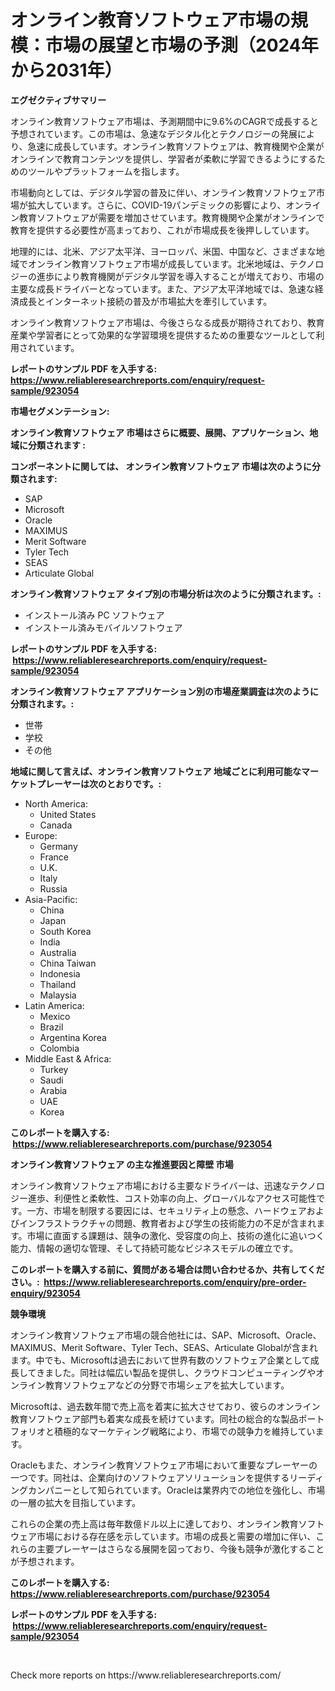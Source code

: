 <p><h1>オンライン教育ソフトウェア市場の規模：市場の展望と市場の予測（2024年から2031年）</h1></p><p><strong>エグゼクティブサマリー</strong></p>
<p><p>オンライン教育ソフトウェア市場は、予測期間中に9.6%のCAGRで成長すると予想されています。この市場は、急速なデジタル化とテクノロジーの発展により、急速に成長しています。オンライン教育ソフトウェアは、教育機関や企業がオンラインで教育コンテンツを提供し、学習者が柔軟に学習できるようにするためのツールやプラットフォームを指します。</p><p>市場動向としては、デジタル学習の普及に伴い、オンライン教育ソフトウェア市場が拡大しています。さらに、COVID-19パンデミックの影響により、オンライン教育ソフトウェアが需要を増加させています。教育機関や企業がオンラインで教育を提供する必要性が高まっており、これが市場成長を後押ししています。</p><p>地理的には、北米、アジア太平洋、ヨーロッパ、米国、中国など、さまざまな地域でオンライン教育ソフトウェア市場が成長しています。北米地域は、テクノロジーの進歩により教育機関がデジタル学習を導入することが増えており、市場の主要な成長ドライバーとなっています。また、アジア太平洋地域では、急速な経済成長とインターネット接続の普及が市場拡大を牽引しています。</p><p>オンライン教育ソフトウェア市場は、今後さらなる成長が期待されており、教育産業や学習者にとって効果的な学習環境を提供するための重要なツールとして利用されています。</p></p>
<p><strong>レポートのサンプル PDF を入手する: <a href="https://www.reliableresearchreports.com/enquiry/request-sample/923054">https://www.reliableresearchreports.com/enquiry/request-sample/923054</a></strong></p>
<p><strong>市場セグメンテーション:</strong></p>
<p><strong> オンライン教育ソフトウェア 市場はさらに概要、展開、アプリケーション、地域に分類されます :</strong></p>
<p><strong>コンポーネントに関しては、 オンライン教育ソフトウェア 市場は次のように分類されます: &nbsp;</strong></p>
<p><ul><li>SAP</li><li>Microsoft</li><li>Oracle</li><li>MAXIMUS</li><li>Merit Software</li><li>Tyler Tech</li><li>SEAS</li><li>Articulate Global</li></ul></p>
<p><strong> オンライン教育ソフトウェア タイプ別の市場分析は次のように分類されます。:</strong></p>
<p><ul><li>インストール済み PC ソフトウェア</li><li>インストール済みモバイルソフトウェア</li></ul></p>
<p><strong>レポートのサンプル PDF を入手する: &nbsp;<a href="https://www.reliableresearchreports.com/enquiry/request-sample/923054">https://www.reliableresearchreports.com/enquiry/request-sample/923054</a></strong></p>
<p><strong> オンライン教育ソフトウェア アプリケーション別の市場産業調査は次のように分類されます。:</strong></p>
<p><ul><li>世帯</li><li>学校</li><li>その他</li></ul></p>
<p><strong>地域に関して言えば、オンライン教育ソフトウェア 地域ごとに利用可能なマーケットプレーヤーは次のとおりです。:</strong></p>
<p><ul>
    <li>
        North America:
        <ul>
            <li>United States</li>
            <li>Canada</li>
        </ul>
    </li>
    <li>
        Europe:
        <ul>
            <li>Germany</li>
            <li>France</li>
            <li>U.K.</li>
            <li>Italy</li>
            <li>Russia</li>
        </ul>
    </li>
    <li>
        Asia-Pacific:
        <ul>
            <li>China</li>
            <li>Japan</li>
            <li>South Korea</li>
            <li>India</li>
            <li>Australia</li>
            <li>China Taiwan</li>
            <li>Indonesia</li>
            <li>Thailand</li>
            <li>Malaysia</li>
        </ul>
    </li>
    <li>
        Latin America:
        <ul>
            <li>Mexico</li>
            <li>Brazil</li>
            <li>Argentina Korea</li>
            <li>Colombia</li>
        </ul>
    </li>
    <li>
        Middle East & Africa:
        <ul>
            <li>Turkey</li>
            <li>Saudi</li>
            <li>Arabia</li>
            <li>UAE</li>
            <li>Korea</li>
        </ul>
    </li>
    </ul></p>
<p><strong>このレポートを購入する: &nbsp;<a href="https://www.reliableresearchreports.com/purchase/923054">https://www.reliableresearchreports.com/purchase/923054</a></strong></p>
<p><strong>オンライン教育ソフトウェア の主な推進要因と障壁 市場</strong></p>
<p><p>オンライン教育ソフトウェア市場における主要なドライバーは、迅速なテクノロジー進歩、利便性と柔軟性、コスト効率の向上、グローバルなアクセス可能性です。一方、市場を制限する要因には、セキュリティ上の懸念、ハードウェアおよびインフラストラクチャの問題、教育者および学生の技術能力の不足が含まれます。市場に直面する課題は、競争の激化、受容度の向上、技術の進化に追いつく能力、情報の適切な管理、そして持続可能なビジネスモデルの確立です。</p></p>
<p><strong>このレポートを購入する前に、質問がある場合は問い合わせるか、共有してください。:&nbsp; <a href="https://www.reliableresearchreports.com/enquiry/pre-order-enquiry/923054">https://www.reliableresearchreports.com/enquiry/pre-order-enquiry/923054</a></strong></p>
<p><strong>競争環境</strong></p>
<p><p>オンライン教育ソフトウェア市場の競合他社には、SAP、Microsoft、Oracle、MAXIMUS、Merit Software、Tyler Tech、SEAS、Articulate Globalが含まれます。中でも、Microsoftは過去において世界有数のソフトウェア企業として成長してきました。同社は幅広い製品を提供し、クラウドコンピューティングやオンライン教育ソフトウェアなどの分野で市場シェアを拡大しています。 </p><p>Microsoftは、過去数年間で売上高を着実に拡大させており、彼らのオンライン教育ソフトウェア部門も着実な成長を続けています。同社の総合的な製品ポートフォリオと積極的なマーケティング戦略により、市場での競争力を維持しています。</p><p>Oracleもまた、オンライン教育ソフトウェア市場において重要なプレーヤーの一つです。同社は、企業向けのソフトウェアソリューションを提供するリーディングカンパニーとして知られています。Oracleは業界内での地位を強化し、市場の一層の拡大を目指しています。</p><p>これらの企業の売上高は毎年数億ドル以上に達しており、オンライン教育ソフトウェア市場における存在感を示しています。市場の成長と需要の増加に伴い、これらの主要プレーヤーはさらなる展開を図っており、今後も競争が激化することが予想されます。</p></p>
<p><strong>このレポートを購入する: &nbsp; <a href="https://www.reliableresearchreports.com/purchase/923054">https://www.reliableresearchreports.com/purchase/923054</a></strong></p>
<p><strong>レポートのサンプル PDF を入手する: &nbsp;<a href="https://www.reliableresearchreports.com/enquiry/request-sample/923054">https://www.reliableresearchreports.com/enquiry/request-sample/923054</a></strong><strong></strong></p>
<p>&nbsp;</p>
<p>Check more reports on https://www.reliableresearchreports.com/</p>
